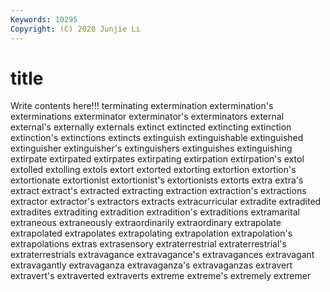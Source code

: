 ```yaml
---
Keywords: 10295
Copyright: (C) 2020 Junjie Li
---
```


# title

Write contents here!!!
terminating 
extermination 
extermination's
exterminations 
exterminator 
exterminator's 
exterminators 
external 
external's 
externally 
externals 
extinct 
extincted
extincting 
extinction 
extinction's 
extinctions 
extincts 
extinguish 
extinguishable 
extinguished 
extinguisher 
extinguisher's
extinguishers 
extinguishes 
extinguishing 
extirpate 
extirpated 
extirpates 
extirpating 
extirpation 
extirpation's 
extol
extolled 
extolling 
extols 
extort 
extorted 
extorting 
extortion 
extortion's 
extortionate 
extortionist
extortionist's 
extortionists 
extorts 
extra 
extra's 
extract 
extract's 
extracted 
extracting 
extraction
extraction's 
extractions 
extractor 
extractor's 
extractors 
extracts 
extracurricular 
extradite 
extradited 
extradites
extraditing 
extradition 
extradition's 
extraditions 
extramarital 
extraneous 
extraneously 
extraordinarily 
extraordinary 
extrapolate
extrapolated 
extrapolates 
extrapolating 
extrapolation 
extrapolation's 
extrapolations 
extras 
extrasensory 
extraterrestrial 
extraterrestrial's
extraterrestrials 
extravagance 
extravagance's 
extravagances 
extravagant 
extravagantly 
extravaganza 
extravaganza's 
extravaganzas 
extravert
extravert's 
extraverted 
extraverts 
extreme 
extreme's 
extremely 
extremer 
